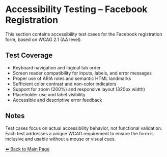 # Accessibility Testing – Facebook Registration

This section contains accessibility test cases for the Facebook registration form, based on WCAG 2.1 (AA level).

## Test Coverage

- Keyboard navigation and logical tab order
- Screen reader compatibility for inputs, labels, and error messages
- Proper use of ARIA roles and semantic HTML landmarks
- Sufficient color contrast and non-color indicators
- Support for zoom (200%) and responsive layout (320px width)
- Placeholder use and label visibility
- Accessible and descriptive error feedback

## Notes

Test cases focus on actual accessibility behavior, not functional validation.  
Each test addresses a unique WCAG requirement to ensure the form is inclusive and usable without a mouse or visual cues.

[⬅️ Back to Main Page](../../../../../README.md)
